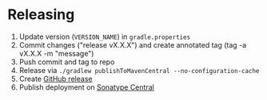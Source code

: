 # Releasing

1. Update version (`VERSION_NAME`) in `gradle.properties`
2. Commit changes ("release vX.X.X") and create annotated tag (tag -a vX.X.X -m "message")
3. Push commit and tag to repo
4. Release via `./gradlew publishToMavenCentral --no-configuration-cache`
5. Create [GitHub release](https://github.com/krizzu/kolor-picker/releases)
6. Publish deployment on [Sonatype Central](https://central.sonatype.com/publishing/deployments)